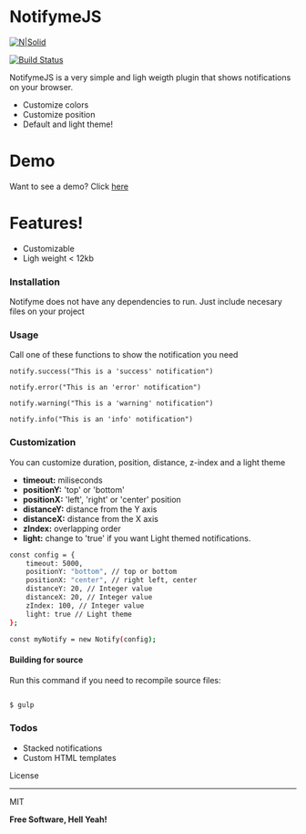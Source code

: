 
# NotifymeJS

  

[![N|Solid](https://cldup.com/dTxpPi9lDf.thumb.png)](https://nodesource.com/products/nsolid)

  

[![Build Status](https://travis-ci.org/joemccann/dillinger.svg?branch=master)](https://travis-ci.org/joemccann/dillinger)

  

NotifymeJS is a very simple and ligh weigth plugin that shows notifications on your browser.

  

- Customize colors
- Customize position
- Default and light theme!

  
# Demo

Want to see a demo? Click [here](https://alexsegen.github.io/notifymejs/)

# Features!

  

- Customizable
- Ligh weight < 12kb

  

### Installation

  

Notifyme does not have any dependencies to run. Just include necesary files  on your project

  

<link rel="stylesheet" href="./dist/css/notifyme.css">

<script src="./dist/js/notifyme.js" ></script>

  

### Usage

Call one of these functions to show the notification you need

  

    notify.success("This is a 'success' notification")
    
    notify.error("This is an 'error' notification")
    
    notify.warning("This is a 'warning' notification")
    
    notify.info("This is an 'info' notification")

  
  

### Customization

  

You can customize duration, position, distance, z-index and a light theme

  

- **timeout:** miliseconds
- **positionY:** 'top' or 'bottom'
- **positionX:** 'left', 'right' or 'center' position
- **distanceY:** distance from the Y axis
- **distanceX:** distance from the X axis
- **zIndex:** overlapping order
- **light:** change to 'true' if you want Light themed notifications.

  

```sh
const config = {
	timeout: 5000,
	positionY: "bottom", // top or bottom
	positionX: "center", // right left, center
	distanceY: 20, // Integer value
	distanceX: 20, // Integer value
	zIndex: 100, // Integer value
	light: true // Light theme
};

const myNotify = new Notify(config);
```

  

#### Building for source

Run this command if you need to recompile source files:

  

```sh

$ gulp

```

### Todos

  

- Stacked notifications
- Custom HTML templates

  

License

----

  

MIT

  
  

**Free Software, Hell Yeah!**
